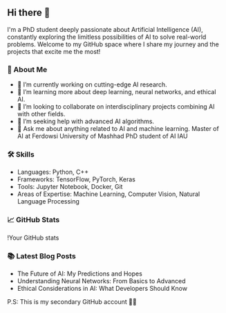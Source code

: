 ## Hi there 👋

I'm a PhD student deeply passionate about Artificial Intelligence (AI), constantly exploring the limitless possibilities of AI to solve real-world problems. Welcome to my GitHub space where I share my journey and the projects that excite me the most!

### 🚀 About Me
- 🔭 I’m currently working on cutting-edge AI research.
- 🌱 I’m learning more about deep learning, neural networks, and ethical AI.
- 👯 I’m looking to collaborate on interdisciplinary projects combining AI with other fields.
- 🤔 I’m seeking help with advanced AI algorithms.
- 💬 Ask me about anything related to AI and machine learning.
Master of AI at Ferdowsi University of Mashhad
PhD student of AI IAU

### 🛠️ Skills
- Languages: Python, C++
- Frameworks: TensorFlow, PyTorch, Keras
- Tools: Jupyter Notebook, Docker, Git
- Areas of Expertise: Machine Learning, Computer Vision, Natural Language Processing

### 📈 GitHub Stats
!Your GitHub stats

### 📚 Latest Blog Posts
- The Future of AI: My Predictions and Hopes
- Understanding Neural Networks: From Basics to Advanced
- Ethical Considerations in AI: What Developers Should Know



P.S: This is my secondary GitHub account 👨‍💻
